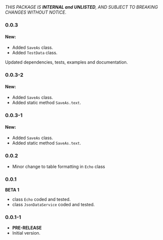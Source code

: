 <!-- 
BSD 3-Clause License
Copyright (c) 2022, GM Consult Pty Ltd
All rights reserved. 
-->

*THIS PACKAGE IS **INTERNAL and UNLISTED**, AND SUBJECT TO BREAKING CHANGES WITHOUT NOTICE.*

### 0.0.3

#### New:
- Added `SaveAs` class.
- Added `TestData` class.

Updated dependencies, tests, examples and documentation.

### 0.0.3-2

#### New:
- Added `SaveAs` class.
- Added static method `SaveAs.text`.

### 0.0.3-1

#### New:
- Added `SaveAs` class.
- Added static method `SaveAs.text`.

### 0.0.2

- Minor change to table formatting in `Echo` class

### 0.0.1
**BETA 1**

- class `Echo` coded and tested.
- class `JsonDataService` coded and tested.

### 0.0.1-1

- **PRE-RELEASE**
- Initial version.